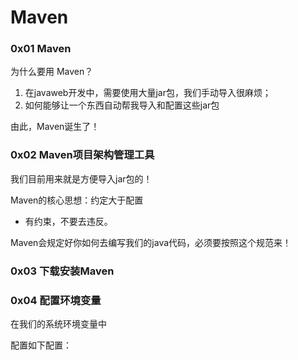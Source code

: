 # Maven
### 0x01 Maven

为什么要用 Maven？

1. 在javaweb开发中，需要使用大量jar包，我们手动导入很麻烦；
2. 如何能够让一个东西自动帮我导入和配置这些jar包

由此，Maven诞生了！

### 0x02 Maven项目架构管理工具

我们目前用来就是方便导入jar包的！

Maven的核心思想：约定大于配置

- 有约束，不要去违反。

Maven会规定好你如何去编写我们的java代码，必须要按照这个规范来！

### 0x03 下载安装Maven

### 0x04 配置环境变量

在我们的系统环境变量中

配置如下配置：

